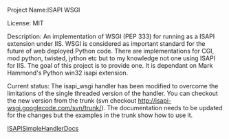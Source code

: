 Project Name:ISAPI WSGI

License: MIT

Description: An implementation of WSGI (PEP 333) for running as a ISAPI extension under IIS. WSGI is considered as important standard for the future of web deployed Python code. There are implementations for CGI, mod python, twisted, jython etc but to my knowledge not one using ISAPI for IIS. The goal of this project is to provide one. It is dependant on Mark Hammond's Python win32 isapi extension.

Current status: The isapi\_wsgi handler has been modified to overcome the limitations of the single threaded version of the handler. You can checkout the new version from the trunk (svn checkout http://isapi-wsgi.googlecode.com/svn/trunk/). The documentation needs to be updated for the changes but the examples in the trunk show how to use it.

[ISAPISimpleHandlerDocs](ISAPISimpleHandlerDocs.md)
